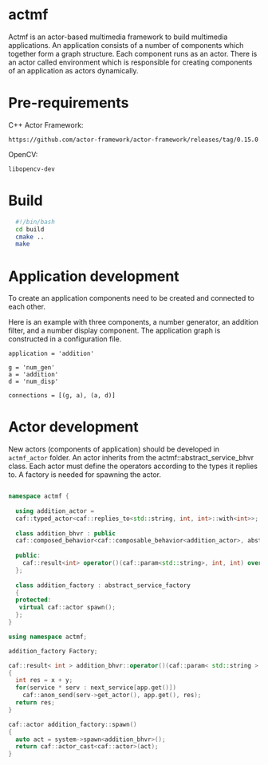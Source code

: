 actmf
=====

Actmf is an actor-based multimedia framework to build multimedia applications. An application consists of a number of components which together form a graph structure. Each component runs as an actor. There is an actor called environment which is responsible for creating components of an application as actors dynamically.

Pre-requirements
================

C++ Actor Framework:
```
https://github.com/actor-framework/actor-framework/releases/tag/0.15.0
```

OpenCV:
```
libopencv-dev
```

Build
===============
```bash
  #!/bin/bash
  cd build
  cmake ..
  make
```


Application development
===========

To create an application components need to be created and connected to each other.

Here is an example with three components, a number generator, an addition filter, and a number display component. The application graph is constructed in a configuration file.

```
application = 'addition'

g = 'num_gen'
a = 'addition'
d = 'num_disp'

connections = [(g, a), (a, d)]
```

Actor development
=======================

New actors (components of application) should be developed in ```actmf_actor``` folder. An actor inherits from the actmf::abstract_service_bhvr class. Each actor must define the operators according to the types it replies to. A factory is needed for spawning the actor.

```c++

namespace actmf {
  
  using addition_actor = 
  caf::typed_actor<caf::replies_to<std::string, int, int>::with<int>>;
  
  class addition_bhvr : public
  caf::composed_behavior<caf::composable_behavior<addition_actor>, abstract_service_bhvr> {
  
  public:
    caf::result<int> operator()(caf::param<std::string>, int, int) override;  
  };
  
  class addition_factory : abstract_service_factory
  {
  protected:
   virtual caf::actor spawn();
  };
}

using namespace actmf;

addition_factory Factory;

caf::result< int > addition_bhvr::operator()(caf::param< std::string > app, int x, int y)
{
  int res = x + y;
  for(service * serv : next_service[app.get()])
    caf::anon_send(serv->get_actor(), app.get(), res);
  return res;
}

caf::actor addition_factory::spawn()
{
  auto act = system->spawn<addition_bhvr>();
  return caf::actor_cast<caf::actor>(act);
}
```
